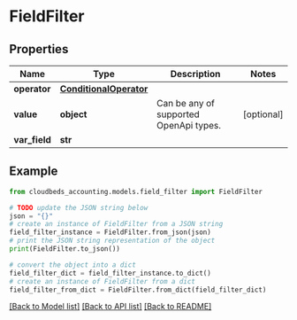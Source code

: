 # FieldFilter


## Properties

Name | Type | Description | Notes
------------ | ------------- | ------------- | -------------
**operator** | [**ConditionalOperator**](ConditionalOperator.md) |  | 
**value** | **object** | Can be any of supported OpenApi types. | [optional] 
**var_field** | **str** |  | 

## Example

```python
from cloudbeds_accounting.models.field_filter import FieldFilter

# TODO update the JSON string below
json = "{}"
# create an instance of FieldFilter from a JSON string
field_filter_instance = FieldFilter.from_json(json)
# print the JSON string representation of the object
print(FieldFilter.to_json())

# convert the object into a dict
field_filter_dict = field_filter_instance.to_dict()
# create an instance of FieldFilter from a dict
field_filter_from_dict = FieldFilter.from_dict(field_filter_dict)
```
[[Back to Model list]](../README.md#documentation-for-models) [[Back to API list]](../README.md#documentation-for-api-endpoints) [[Back to README]](../README.md)


